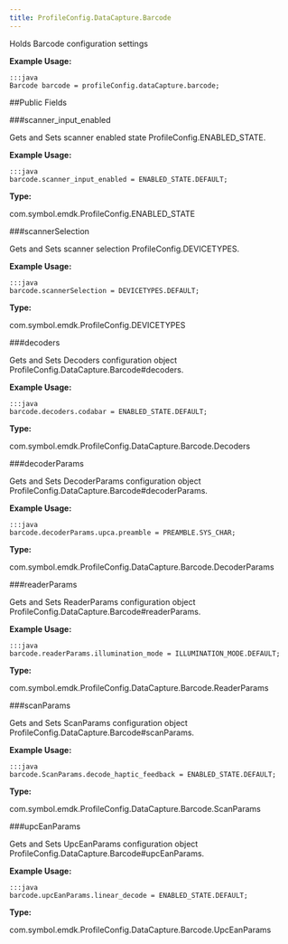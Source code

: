 ```yaml
---
title: ProfileConfig.DataCapture.Barcode
---
```


Holds Barcode configuration settings

 

**Example Usage:**
	
	:::java	
	Barcode barcode = profileConfig.dataCapture.barcode;


##Public Fields

###scanner_input_enabled

Gets and Sets scanner enabled state   ProfileConfig.ENABLED_STATE.

 

**Example Usage:**
	
	:::java	
	barcode.scanner_input_enabled = ENABLED_STATE.DEFAULT;


**Type:**

com.symbol.emdk.ProfileConfig.ENABLED_STATE

###scannerSelection

Gets and Sets scanner selection  ProfileConfig.DEVICETYPES.

 

**Example Usage:**
	
	:::java	
	barcode.scannerSelection = DEVICETYPES.DEFAULT;


**Type:**

com.symbol.emdk.ProfileConfig.DEVICETYPES

###decoders

Gets and Sets Decoders configuration object  ProfileConfig.DataCapture.Barcode#decoders.

 

**Example Usage:**
	
	:::java	
	barcode.decoders.codabar = ENABLED_STATE.DEFAULT;


**Type:**

com.symbol.emdk.ProfileConfig.DataCapture.Barcode.Decoders

###decoderParams

Gets and Sets DecoderParams configuration object  ProfileConfig.DataCapture.Barcode#decoderParams.

 

**Example Usage:**
	
	:::java	
	barcode.decoderParams.upca.preamble = PREAMBLE.SYS_CHAR;


**Type:**

com.symbol.emdk.ProfileConfig.DataCapture.Barcode.DecoderParams

###readerParams

Gets and Sets ReaderParams configuration object  ProfileConfig.DataCapture.Barcode#readerParams.

 

**Example Usage:**
	
	:::java	
	barcode.readerParams.illumination_mode = ILLUMINATION_MODE.DEFAULT;


**Type:**

com.symbol.emdk.ProfileConfig.DataCapture.Barcode.ReaderParams

###scanParams

Gets and Sets ScanParams configuration object  ProfileConfig.DataCapture.Barcode#scanParams.

 

**Example Usage:**
	
	:::java	
	barcode.ScanParams.decode_haptic_feedback = ENABLED_STATE.DEFAULT;


**Type:**

com.symbol.emdk.ProfileConfig.DataCapture.Barcode.ScanParams

###upcEanParams

Gets and Sets UpcEanParams configuration object  ProfileConfig.DataCapture.Barcode#upcEanParams.

 

**Example Usage:**
	
	:::java	
	barcode.upcEanParams.linear_decode = ENABLED_STATE.DEFAULT;


**Type:**

com.symbol.emdk.ProfileConfig.DataCapture.Barcode.UpcEanParams


